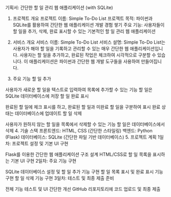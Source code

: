 기획서: 간단한 할 일 관리 웹 애플리케이션 (with SQLite)
1. 프로젝트 개요
프로젝트 이름: Simple To-Do List
프로젝트 목적: 파이썬과 SQLite를 활용하여 간단한 웹 애플리케이션 개발 경험 쌓기
주요 기능: 사용자들이 할 일을 추가, 삭제, 완료 표시할 수 있는 기본적인 할 일 관리 웹 애플리케이션

2. 서비스 개요
서비스 이름: Simple To-Do List
서비스 설명: Simple To-Do List는 사용자가 해야 할 일을 기록하고 관리할 수 있는 매우 간단한 웹 애플리케이션입니다. 사용자는 할 일을 추가하고, 완료된 작업은 체크하여 시각적으로 구분할 수 있습니다. 이 애플리케이션은 파이썬과 간단한 웹 개발 도구들을 사용하여 만들어집니다.

3. 주요 기능
할 일 추가

사용자가 새로운 할 일을 텍스트로 입력하여 목록에 추가할 수 있는 기능
할 일은 SQLite 데이터베이스에 저장
할 일 완료 표시

완료된 할 일에 체크 표시를 하고, 완료된 할 일과 미완료 할 일을 구분하여 표시
완료 상태는 데이터베이스에 업데이트
할 일 삭제

사용자가 원하지 않는 할 일을 목록에서 삭제할 수 있는 기능
할 일은 데이터베이스에서 삭제
4. 기술 스택
프론트엔드: HTML, CSS (간단한 스타일링)
백엔드: Python (Flask)
데이터베이스: SQLite (간단한 파일 기반 데이터베이스)
5. 프로젝트 계획
1일차: 프로젝트 설정 및 기본 UI 구현

Flask를 이용한 간단한 웹 애플리케이션 구조 설계
HTML/CSS로 할 일 목록을 표시하는 기본 UI 구현
2일차: 주요 기능 구현

SQLite 데이터베이스 설정 및 할 일 추가 기능 구현
할 일 목록 표시 및 완료 표시 기능 구현
할 일 삭제 기능 구현
3일차: 테스트 및 최종 제출 준비

전체 기능 테스트 및 UI 간단한 개선
GitHub 리포지토리에 코드 업로드 및 최종 제출
